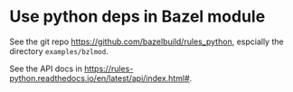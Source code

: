 # Use python deps in Bazel module
See the git repo https://github.com/bazelbuild/rules_python, espcially the directory `examples/bzlmod`.

See the API docs in https://rules-python.readthedocs.io/en/latest/api/index.html#.
